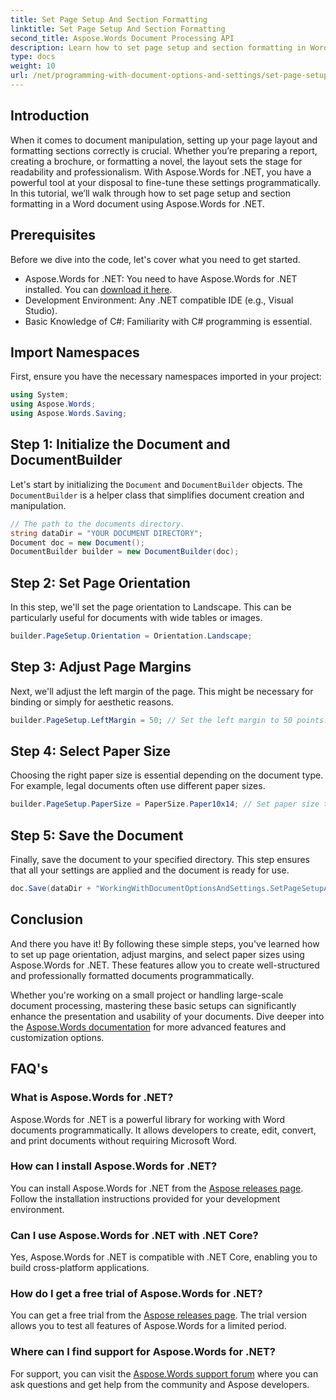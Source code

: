 ```yaml
---
title: Set Page Setup And Section Formatting
linktitle: Set Page Setup And Section Formatting
second_title: Aspose.Words Document Processing API
description: Learn how to set page setup and section formatting in Word documents using Aspose.Words for .NET with our step-by-step guide. Enhance your document's presentation effortlessly.
type: docs
weight: 10
url: /net/programming-with-document-options-and-settings/set-page-setup-and-section-formatting/
---
```

## Introduction

When it comes to document manipulation, setting up your page layout and formatting sections correctly is crucial. Whether you’re preparing a report, creating a brochure, or formatting a novel, the layout sets the stage for readability and professionalism. With Aspose.Words for .NET, you have a powerful tool at your disposal to fine-tune these settings programmatically. In this tutorial, we’ll walk through how to set page setup and section formatting in a Word document using Aspose.Words for .NET.

## Prerequisites

Before we dive into the code, let's cover what you need to get started.

- Aspose.Words for .NET: You need to have Aspose.Words for .NET installed. You can [download it here](https://releases.aspose.com/words/net/).
- Development Environment: Any .NET compatible IDE (e.g., Visual Studio).
- Basic Knowledge of C#: Familiarity with C# programming is essential.

## Import Namespaces

First, ensure you have the necessary namespaces imported in your project:

```csharp
using System;
using Aspose.Words;
using Aspose.Words.Saving;
```

## Step 1: Initialize the Document and DocumentBuilder

Let's start by initializing the `Document` and `DocumentBuilder` objects. The `DocumentBuilder` is a helper class that simplifies document creation and manipulation.

```csharp
// The path to the documents directory.
string dataDir = "YOUR DOCUMENT DIRECTORY";
Document doc = new Document();
DocumentBuilder builder = new DocumentBuilder(doc);
```

## Step 2: Set Page Orientation

In this step, we'll set the page orientation to Landscape. This can be particularly useful for documents with wide tables or images.

```csharp
builder.PageSetup.Orientation = Orientation.Landscape;
```

## Step 3: Adjust Page Margins

Next, we'll adjust the left margin of the page. This might be necessary for binding or simply for aesthetic reasons.

```csharp
builder.PageSetup.LeftMargin = 50; // Set the left margin to 50 points.
```

## Step 4: Select Paper Size

Choosing the right paper size is essential depending on the document type. For example, legal documents often use different paper sizes.

```csharp
builder.PageSetup.PaperSize = PaperSize.Paper10x14; // Set paper size to 10x14 inches.
```

## Step 5: Save the Document

Finally, save the document to your specified directory. This step ensures that all your settings are applied and the document is ready for use.

```csharp
doc.Save(dataDir + "WorkingWithDocumentOptionsAndSettings.SetPageSetupAndSectionFormatting.docx");
```

## Conclusion

And there you have it! By following these simple steps, you've learned how to set up page orientation, adjust margins, and select paper sizes using Aspose.Words for .NET. These features allow you to create well-structured and professionally formatted documents programmatically.

Whether you're working on a small project or handling large-scale document processing, mastering these basic setups can significantly enhance the presentation and usability of your documents. Dive deeper into the [Aspose.Words documentation](https://reference.aspose.com/words/net/) for more advanced features and customization options.

## FAQ's

### What is Aspose.Words for .NET?

Aspose.Words for .NET is a powerful library for working with Word documents programmatically. It allows developers to create, edit, convert, and print documents without requiring Microsoft Word.

### How can I install Aspose.Words for .NET?

You can install Aspose.Words for .NET from the [Aspose releases page](https://releases.aspose.com/words/net/). Follow the installation instructions provided for your development environment.

### Can I use Aspose.Words for .NET with .NET Core?

Yes, Aspose.Words for .NET is compatible with .NET Core, enabling you to build cross-platform applications.

### How do I get a free trial of Aspose.Words for .NET?

You can get a free trial from the [Aspose releases page](https://releases.aspose.com/). The trial version allows you to test all features of Aspose.Words for a limited period.

### Where can I find support for Aspose.Words for .NET?

For support, you can visit the [Aspose.Words support forum](https://forum.aspose.com/c/words/8) where you can ask questions and get help from the community and Aspose developers.

